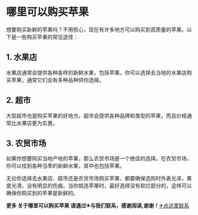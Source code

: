 # 哪里可以购买苹果

想要购买新鲜的苹果吗？不用担心，现在有许多地方可以购买到高质量的苹果。以下是一些购买苹果的常见途径：

## 1. 水果店
水果店通常会提供各种各样的新鲜水果，包括苹果。你可以选择去当地的水果店购买苹果，通常它们会有多种品种供你选择。

## 2. 超市
大型超市也是购买苹果的好地方。超市会提供各种品牌和类型的苹果，而且价格通常比水果店更为实惠。

## 3. 农贸市场
如果你想要购买当地产地的苹果，那么农贸市场是一个绝佳的选择。在农贸市场，你可以找到各种当季的新鲜水果，其中也包括苹果。

无论你选择去水果店、超市还是农贸市场购买苹果，都要确保选购时外表光泽，果皮光滑，没有明显的伤痕。当你挑选苹果时，最好选择没有软烂部分的，这样可以确保你购买到的苹果是新鲜的。

**更多 关于哪里可以购买苹果 请通过✈与我们联系，感谢阅读,谢谢！**[✈点这里联系](https://sms.k02.cc)
